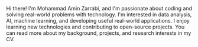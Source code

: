 Hi there! I'm Mohammad Amin Zarrabi, and I'm passionate about coding and solving real-world problems with technology.
I'm interested in data analysis, AI, machine learning, and developing useful real-world applications.
I enjoy learning new technologies and contributing to open-source projects.
You can read more about my background, projects, and research interests in my CV.
